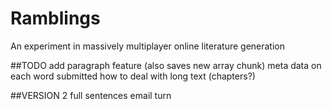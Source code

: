 # Ramblings
An experiment in massively multiplayer online literature generation

##TODO
add paragraph feature (also saves new array chunk)
meta data on each word submitted
how to deal with long text (chapters?)

##VERSION 2
full sentences
email turn